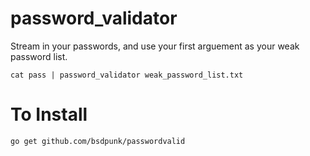 # password_validator


Stream in your passwords, and use your first arguement as your weak password list.


```
cat pass | password_validator weak_password_list.txt
```


# To Install

```
go get github.com/bsdpunk/passwordvalid
```

